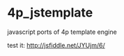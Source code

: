 4p_jstemplate
=============

javascript ports of 4p template engine

test it:
http://jsfiddle.net/JYUjm/6/


